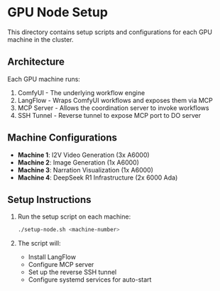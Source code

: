 # GPU Node Setup

This directory contains setup scripts and configurations for each GPU machine in the cluster.

## Architecture

Each GPU machine runs:
1. ComfyUI - The underlying workflow engine
2. LangFlow - Wraps ComfyUI workflows and exposes them via MCP
3. MCP Server - Allows the coordination server to invoke workflows
4. SSH Tunnel - Reverse tunnel to expose MCP port to DO server

## Machine Configurations

- **Machine 1**: I2V Video Generation (3x A6000)
- **Machine 2**: Image Generation (1x A6000) 
- **Machine 3**: Narration Visualization (1x A6000)
- **Machine 4**: DeepSeek R1 Infrastructure (2x 6000 Ada)

## Setup Instructions

1. Run the setup script on each machine:
   ```bash
   ./setup-node.sh <machine-number>
   ```

2. The script will:
   - Install LangFlow
   - Configure MCP server
   - Set up the reverse SSH tunnel
   - Configure systemd services for auto-start